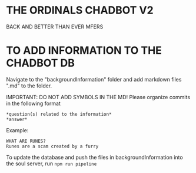 # THE ORDINALS CHADBOT V2
BACK AND BETTER THAN EVER MFERS

# TO ADD INFORMATION TO THE CHADBOT DB
Navigate to the "backgroundInformation" folder and add markdown files ".md" to the folder.

IMPORTANT: DO NOT ADD SYMBOLS IN THE MD! Please organize commits in the following format
```
*question(s) related to the information*
*answer*
```

Example:
```
WHAT ARE RUNES?
Runes are a scam created by a furry
```

To update the database and push the files in backgroundInformation into the soul server, run
```npm run pipeline```